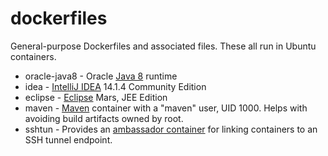# dockerfiles

General-purpose Dockerfiles and associated files. These all run in Ubuntu
containers.

* oracle-java8 - Oracle
  [Java 8](http://www.oracle.com/technetwork/java/javase/overview/java8-2100321.html) runtime
* idea - [IntelliJ IDEA](https://www.jetbrains.com/idea/) 14.1.4 Community
  Edition
* eclipse - [Eclipse](https://www.eclipse.org/) Mars, JEE Edition
* maven - [Maven](https://hub.docker.com/_/maven/) container with a "maven"
  user, UID 1000. Helps with avoiding build artifacts owned by root.
* sshtun - Provides an [ambassador
  container](https://docs.docker.com/articles/ambassador_pattern_linking/)
  for linking containers to an SSH tunnel endpoint.

